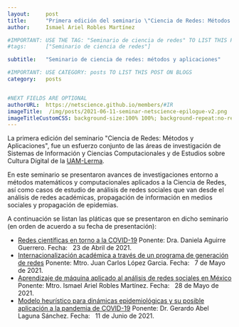 ```yaml
---
layout:     post
title:      "Primera edición del seminario \"Ciencia de Redes: Métodos y Aplicaciones\""
author:     Ismael Ariel Robles Martínez

#IMPORTANT: USE THE TAG: "Seminario de ciencia de redes" TO LIST THIS POST ON "Seminarios/Conferencias previas" on seminario.html
#tags: 		["Seminario de ciencia de redes"]

subtitle:  	"Seminario de ciencia de redes: métodos y aplicaciones"

#IMPORTANT: USE CATEGORY: posts TO LIST THIS POST ON BLOGS
category:   posts


#NEXT FIELDS ARE OPTIONAL
authorURL:  https://netscience.github.io/members/#IR
imageTitle:  /img/posts/2021-06-11-seminar-netscience-epilogue-v2.png
imageTitleCustomCSS: background-size:100% 100%; background-repeat:no-repeat; background-origin:content-box; padding:1em;
---
```


La primera edición del seminario "Ciencia de Redes: Métodos y Aplicaciones", fue un esfuerzo conjunto de las áreas de investigación de <a class="strong-link" style="text-decoration: none" href="http://www.ler.uam.mx/es/UAMLerma/DSIC" target="_blank">Sistemas de Información y Ciencias Computacionales</a> y de <a class="strong-link" style="text-decoration: none" href="http://www.ler.uam.mx/es/UAMLerma/areasInvestigacionEC" target="_blank">Estudios sobre Cultura Dígital</a>
 de la <a class="strong-link" href="http://www.ler.uam.mx" target="_blank">UAM-Lerma</a>.

 En este seminario se presentaron avances de investigaciones entorno a métodos matemáticos y computacionales aplicados a la Ciencia de Redes, así como casos de estudio de análisis de redes sociales que van desde el análisis de redes académicas, propagación de información en medios sociales y propagación de epidemias.

A continuación se listan las pláticas que se presentaron en dicho seminario (en orden de acuerdo a su fecha de presentación):

<ul class="post-summary-list">          
<li>
  <a class="strong-link" href="/posts/2021/04/23/seminar-conference-DAG/">Redes científicas en torno a la COVID-19</a>
  <span class="post-summary-author">Ponente: Dra. Daniela Aguirre Guerrero.</span>      
  <span class="post-summary-date">  Fecha:&nbsp;&nbsp; <time datetime="2021-04-23T00:00:00-05:00" itemprop="datePublished">23 de Abril de 2021</time>.</span>
</li>

<li>
  <a class="strong-link" href="/posts/2021/05/07/seminar-conference-JCL/">Internacionalización académica a través de un programa de generación de redes</a>
  <span class="post-summary-author">Ponente: Mtro. Juan Carlos López Garcia.</span>      
  <span class="post-summary-date">  Fecha:&nbsp;&nbsp; <time datetime="2021-05-07T00:00:00-05:00" itemprop="datePublished">7 de Mayo de 2021</time>.</span>
</li>

<li>
  <a class="strong-link" href="/posts/2021/05/28/seminar-conference-IAR/">Aprendizaje de máquina aplicado al análisis de redes sociales en México</a>
  <span class="post-summary-author">Ponente: Mtro. Ismael Ariel Robles Martínez.</span>      
  <span class="post-summary-date">  Fecha:&nbsp;&nbsp; <time datetime="2021-05-28T00:00:00-05:00" itemprop="datePublished">28 de Mayo de 2021</time>.</span>
</li>

<li>
  <a class="strong-link" href="https://youtu.be/qTIgpwYcuhI">Modelo heurístico para dinámicas epidemiológicas y su posible aplicación a la pandemia de COVID-19</a>
  <span class="post-summary-author">Ponente: Dr. Gerardo Abel Laguna Sánchez.</span>      
  <span class="post-summary-date">  Fecha:&nbsp;&nbsp; <time datetime="2021-05-28T00:00:00-05:00" itemprop="datePublished">11 de Junio de 2021</time>.</span>
</li>
</ul>
